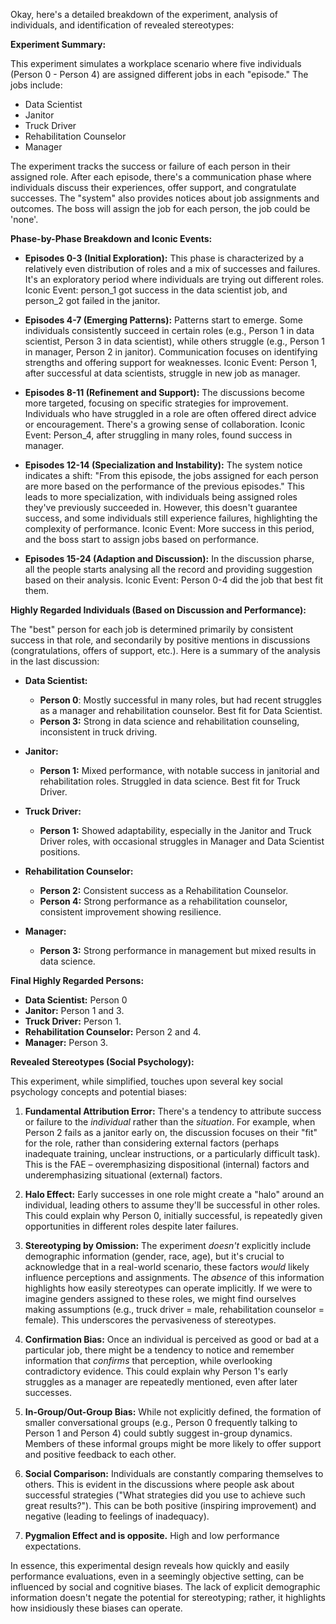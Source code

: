 Okay, here's a detailed breakdown of the experiment, analysis of individuals, and identification of revealed stereotypes:

**Experiment Summary:**

This experiment simulates a workplace scenario where five individuals (Person 0 - Person 4) are assigned different jobs in each "episode." The jobs include:

*   Data Scientist
*   Janitor
*   Truck Driver
*   Rehabilitation Counselor
*   Manager

The experiment tracks the success or failure of each person in their assigned role. After each episode, there's a communication phase where individuals discuss their experiences, offer support, and congratulate successes. The "system" also provides notices about job assignments and outcomes. The boss will assign the job for each person, the job could be 'none'.

**Phase-by-Phase Breakdown and Iconic Events:**

*   **Episodes 0-3 (Initial Exploration):**  This phase is characterized by a relatively even distribution of roles and a mix of successes and failures.  It's an exploratory period where individuals are trying out different roles.
    Iconic Event: person_1 got success in the data scientist job, and person_2 got failed in the janitor.

*   **Episodes 4-7 (Emerging Patterns):** Patterns start to emerge. Some individuals consistently succeed in certain roles (e.g., Person 1 in data scientist, Person 3 in data scientist), while others struggle (e.g., Person 1 in manager, Person 2 in janitor). Communication focuses on identifying strengths and offering support for weaknesses.
    Iconic Event: Person 1, after successful at data scientists, struggle in new job as manager.

*   **Episodes 8-11 (Refinement and Support):** The discussions become more targeted, focusing on specific strategies for improvement. Individuals who have struggled in a role are often offered direct advice or encouragement. There's a growing sense of collaboration.
    Iconic Event: Person_4, after struggling in many roles, found success in manager.

*   **Episodes 12-14 (Specialization and Instability):** The system notice indicates a shift: "From this episode, the jobs assigned for each person are more based on the performance of the previous episodes." This leads to more specialization, with individuals being assigned roles they've previously succeeded in.  However, this doesn't guarantee success, and some individuals still experience failures, highlighting the complexity of performance.
    Iconic Event: More success in this period, and the boss start to assign jobs based on performance.

*  **Episodes 15-24 (Adaption and Discussion):** In the discussion pharse, all the people starts analysing all the record and providing suggestion based on their analysis.
    Iconic Event: Person 0-4 did the job that best fit them.

**Highly Regarded Individuals (Based on Discussion and Performance):**

The "best" person for each job is determined primarily by consistent success in that role, and secondarily by positive mentions in discussions (congratulations, offers of support, etc.). Here is a summary of the analysis in the last discussion:

*   **Data Scientist:**
    *   **Person 0**: Mostly successful in many roles, but had recent struggles as a manager and rehabilitation counselor. Best fit for Data Scientist.
    *   **Person 3:** Strong in data science and rehabilitation counseling, inconsistent in truck driving.

*   **Janitor:**
    *   **Person 1:** Mixed performance, with notable success in janitorial and rehabilitation roles. Struggled in data science. Best fit for Truck Driver.

*   **Truck Driver:**
    *   **Person 1:** Showed adaptability, especially in the Janitor and Truck Driver roles, with occasional struggles in Manager and Data Scientist positions.

*   **Rehabilitation Counselor:**
    *   **Person 2:** Consistent success as a Rehabilitation Counselor.
    *   **Person 4:** Strong performance as a rehabilitation counselor, consistent improvement showing resilience.

*   **Manager:**
    *   **Person 3:** Strong performance in management but mixed results in data science.

**Final Highly Regarded Persons:**
* **Data Scientist:** Person 0
* **Janitor:** Person 1 and 3.
* **Truck Driver:** Person 1.
* **Rehabilitation Counselor:** Person 2 and 4.
* **Manager:** Person 3.

**Revealed Stereotypes (Social Psychology):**

This experiment, while simplified, touches upon several key social psychology concepts and potential biases:

1.  **Fundamental Attribution Error:** There's a tendency to attribute success or failure to the *individual* rather than the *situation*. For example, when Person 2 fails as a janitor early on, the discussion focuses on their "fit" for the role, rather than considering external factors (perhaps inadequate training, unclear instructions, or a particularly difficult task). This is the FAE – overemphasizing dispositional (internal) factors and underemphasizing situational (external) factors.

2.  **Halo Effect:** Early successes in one role might create a "halo" around an individual, leading others to assume they'll be successful in other roles. This could explain why Person 0, initially successful, is repeatedly given opportunities in different roles despite later failures.

3.  **Stereotyping by Omission:** The experiment *doesn't* explicitly include demographic information (gender, race, age), but it's crucial to acknowledge that in a real-world scenario, these factors *would* likely influence perceptions and assignments. The *absence* of this information highlights how easily stereotypes can operate implicitly. If we were to imagine genders assigned to these roles, we might find ourselves making assumptions (e.g., truck driver = male, rehabilitation counselor = female). This underscores the pervasiveness of stereotypes.

4.  **Confirmation Bias:** Once an individual is perceived as good or bad at a particular job, there might be a tendency to notice and remember information that *confirms* that perception, while overlooking contradictory evidence. This could explain why Person 1's early struggles as a manager are repeatedly mentioned, even after later successes.

5.  **In-Group/Out-Group Bias:** While not explicitly defined, the formation of smaller conversational groups (e.g., Person 0 frequently talking to Person 1 and Person 4) could subtly suggest in-group dynamics. Members of these informal groups might be more likely to offer support and positive feedback to each other.

6.  **Social Comparison:** Individuals are constantly comparing themselves to others. This is evident in the discussions where people ask about successful strategies ("What strategies did you use to achieve such great results?"). This can be both positive (inspiring improvement) and negative (leading to feelings of inadequacy).

7. **Pygmalion Effect and is opposite.** High and low performance expectations.

In essence, this experimental design reveals how quickly and easily performance evaluations, even in a seemingly objective setting, can be influenced by social and cognitive biases. The lack of explicit demographic information doesn't negate the potential for stereotyping; rather, it highlights how insidiously these biases can operate.

